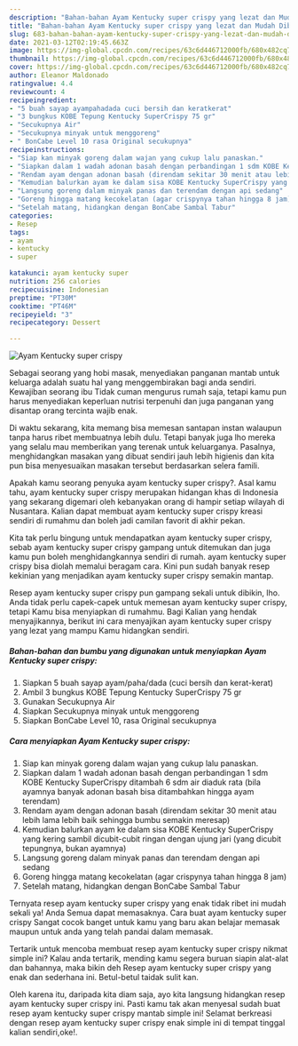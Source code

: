 ```yaml
---
description: "Bahan-bahan Ayam Kentucky super crispy yang lezat dan Mudah Dibuat"
title: "Bahan-bahan Ayam Kentucky super crispy yang lezat dan Mudah Dibuat"
slug: 683-bahan-bahan-ayam-kentucky-super-crispy-yang-lezat-dan-mudah-dibuat
date: 2021-03-12T02:19:45.663Z
image: https://img-global.cpcdn.com/recipes/63c6d446712000fb/680x482cq70/ayam-kentucky-super-crispy-foto-resep-utama.jpg
thumbnail: https://img-global.cpcdn.com/recipes/63c6d446712000fb/680x482cq70/ayam-kentucky-super-crispy-foto-resep-utama.jpg
cover: https://img-global.cpcdn.com/recipes/63c6d446712000fb/680x482cq70/ayam-kentucky-super-crispy-foto-resep-utama.jpg
author: Eleanor Maldonado
ratingvalue: 4.4
reviewcount: 4
recipeingredient:
- "5 buah sayap ayampahadada cuci bersih dan keratkerat"
- "3 bungkus KOBE Tepung Kentucky SuperCrispy 75 gr"
- "Secukupnya Air"
- "Secukupnya minyak untuk menggoreng"
- " BonCabe Level 10 rasa Original secukupnya"
recipeinstructions:
- "Siap kan minyak goreng dalam wajan yang cukup lalu panaskan."
- "Siapkan dalam 1 wadah adonan basah dengan perbandingan 1 sdm KOBE Kentucky SuperCrispy ditambah 6 sdm air diaduk rata (bila ayamnya banyak adonan basah bisa ditambahkan hingga ayam terendam)"
- "Rendam ayam dengan adonan basah (direndam sekitar 30 menit atau lebih lama lebih baik sehingga bumbu semakin meresap)"
- "Kemudian balurkan ayam ke dalam sisa KOBE Kentucky SuperCrispy yang kering sambil dicubit-cubit ringan dengan ujung jari (yang dicubit tepungnya, bukan ayamnya)"
- "Langsung goreng dalam minyak panas dan terendam dengan api sedang"
- "Goreng hingga matang kecokelatan (agar crispynya tahan hingga 8 jam)"
- "Setelah matang, hidangkan dengan BonCabe Sambal Tabur"
categories:
- Resep
tags:
- ayam
- kentucky
- super

katakunci: ayam kentucky super 
nutrition: 256 calories
recipecuisine: Indonesian
preptime: "PT30M"
cooktime: "PT46M"
recipeyield: "3"
recipecategory: Dessert

---
```



![Ayam Kentucky super crispy](https://img-global.cpcdn.com/recipes/63c6d446712000fb/680x482cq70/ayam-kentucky-super-crispy-foto-resep-utama.jpg)

Sebagai seorang yang hobi masak, menyediakan panganan mantab untuk keluarga adalah suatu hal yang menggembirakan bagi anda sendiri. Kewajiban seorang ibu Tidak cuman mengurus rumah saja, tetapi kamu pun harus menyediakan keperluan nutrisi terpenuhi dan juga panganan yang disantap orang tercinta wajib enak.

Di waktu  sekarang, kita memang bisa memesan santapan instan walaupun tanpa harus ribet membuatnya lebih dulu. Tetapi banyak juga lho mereka yang selalu mau memberikan yang terenak untuk keluarganya. Pasalnya, menghidangkan masakan yang dibuat sendiri jauh lebih higienis dan kita pun bisa menyesuaikan masakan tersebut berdasarkan selera famili. 



Apakah kamu seorang penyuka ayam kentucky super crispy?. Asal kamu tahu, ayam kentucky super crispy merupakan hidangan khas di Indonesia yang sekarang digemari oleh kebanyakan orang di hampir setiap wilayah di Nusantara. Kalian dapat membuat ayam kentucky super crispy kreasi sendiri di rumahmu dan boleh jadi camilan favorit di akhir pekan.

Kita tak perlu bingung untuk mendapatkan ayam kentucky super crispy, sebab ayam kentucky super crispy gampang untuk ditemukan dan juga kamu pun boleh menghidangkannya sendiri di rumah. ayam kentucky super crispy bisa diolah memalui beragam cara. Kini pun sudah banyak resep kekinian yang menjadikan ayam kentucky super crispy semakin mantap.

Resep ayam kentucky super crispy pun gampang sekali untuk dibikin, lho. Anda tidak perlu capek-capek untuk memesan ayam kentucky super crispy, tetapi Kamu bisa menyiapkan di rumahmu. Bagi Kalian yang hendak menyajikannya, berikut ini cara menyajikan ayam kentucky super crispy yang lezat yang mampu Kamu hidangkan sendiri.

<!--inarticleads1-->

##### Bahan-bahan dan bumbu yang digunakan untuk menyiapkan Ayam Kentucky super crispy:

1. Siapkan 5 buah sayap ayam/paha/dada (cuci bersih dan kerat-kerat)
1. Ambil 3 bungkus KOBE Tepung Kentucky SuperCrispy 75 gr
1. Gunakan Secukupnya Air
1. Siapkan Secukupnya minyak untuk menggoreng
1. Siapkan  BonCabe Level 10, rasa Original secukupnya




<!--inarticleads2-->

##### Cara menyiapkan Ayam Kentucky super crispy:

1. Siap kan minyak goreng dalam wajan yang cukup lalu panaskan.
1. Siapkan dalam 1 wadah adonan basah dengan perbandingan 1 sdm KOBE Kentucky SuperCrispy ditambah 6 sdm air diaduk rata (bila ayamnya banyak adonan basah bisa ditambahkan hingga ayam terendam)
1. Rendam ayam dengan adonan basah (direndam sekitar 30 menit atau lebih lama lebih baik sehingga bumbu semakin meresap)
1. Kemudian balurkan ayam ke dalam sisa KOBE Kentucky SuperCrispy yang kering sambil dicubit-cubit ringan dengan ujung jari (yang dicubit tepungnya, bukan ayamnya)
1. Langsung goreng dalam minyak panas dan terendam dengan api sedang
1. Goreng hingga matang kecokelatan (agar crispynya tahan hingga 8 jam)
1. Setelah matang, hidangkan dengan BonCabe Sambal Tabur




Ternyata resep ayam kentucky super crispy yang enak tidak ribet ini mudah sekali ya! Anda Semua dapat memasaknya. Cara buat ayam kentucky super crispy Sangat cocok banget untuk kamu yang baru akan belajar memasak maupun untuk anda yang telah pandai dalam memasak.

Tertarik untuk mencoba membuat resep ayam kentucky super crispy nikmat simple ini? Kalau anda tertarik, mending kamu segera buruan siapin alat-alat dan bahannya, maka bikin deh Resep ayam kentucky super crispy yang enak dan sederhana ini. Betul-betul taidak sulit kan. 

Oleh karena itu, daripada kita diam saja, ayo kita langsung hidangkan resep ayam kentucky super crispy ini. Pasti kamu tak akan menyesal sudah buat resep ayam kentucky super crispy mantab simple ini! Selamat berkreasi dengan resep ayam kentucky super crispy enak simple ini di tempat tinggal kalian sendiri,oke!.

